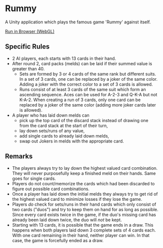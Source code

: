 # Rummy
A Unity application which plays the famous game 'Rummy' against itself.

[Run in Browser (WebGL)](https://damr-.github.io/rummy/Builds/rummy/)

## Specific Rules
- 2 AI players, each starts with 13 cards in their hand.
- After round 2, card packs (melds) can be laid if their summed value is greater than 40.
  - Sets are formed by 3 or 4 cards of the same rank but different suits. In a set of 3 cards, one can be replaced by a joker of the same color. Adding a joker with the correct color to a set of 3 cards is allowed.
  - Runs consist of at least 3 cards of the same suit which form an ascending sequence. Aces can be used for A-2-3 and Q-K-A but not K-A-2. When creating a run of 3 cards, only one card can be replaced by a joker of the same color (adding more joker cards later is allowed).
- A player who has laid down melds can
  - pick up the top card of the discard stack instead of drawing one from the card stack at the start of their turn,
  - lay down sets/runs of any value,
  - add single cards to already laid down melds,
  - swap out Jokers in melds with the appropriate card.

## Remarks
- The players always try to lay down the highest valued card combination. They will never purposefully keep a finished meld on their hands. Same goes for single cards.
- Players do not count/memorize the cards which had been discarded to figure out possible card combinations.
- Once a player has laid down the initial melds they always try to get rid of the highest valued card to minimize losses if they lose the game.
- Players *do* check for sets/runs in their hand cards which only consist of two cards ("duos") and try to keep them on hand for as long as possible. Since every card exists twice in the game, if the duo's missing card has already been laid down twice, the duo will *not* be kept.
- Starting with 13 cards, it is possible that the game ends in a draw. This happens when both players laid down 3 complete sets of 4 cards each. With one card remaining in their hand, neither player can win. In that case, the game is forcefully ended as a draw.
